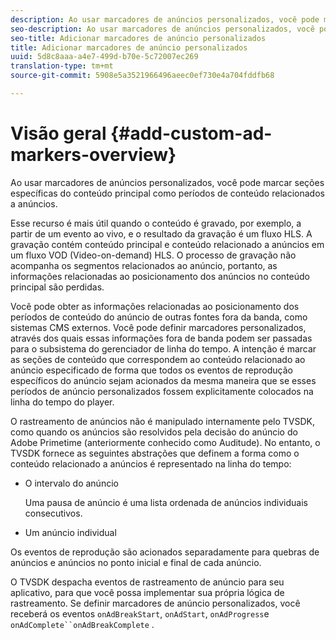 ```yaml
---
description: Ao usar marcadores de anúncios personalizados, você pode marcar seções específicas do conteúdo principal como períodos de conteúdo relacionados a anúncios.
seo-description: Ao usar marcadores de anúncios personalizados, você pode marcar seções específicas do conteúdo principal como períodos de conteúdo relacionados a anúncios.
seo-title: Adicionar marcadores de anúncio personalizados
title: Adicionar marcadores de anúncio personalizados
uuid: 5d8c8aaa-a4e7-499d-b70e-5c72007ec269
translation-type: tm+mt
source-git-commit: 5908e5a3521966496aeec0ef730e4a704fddfb68

---
```



# Visão geral {#add-custom-ad-markers-overview}

Ao usar marcadores de anúncios personalizados, você pode marcar seções específicas do conteúdo principal como períodos de conteúdo relacionados a anúncios.

Esse recurso é mais útil quando o conteúdo é gravado, por exemplo, a partir de um evento ao vivo, e o resultado da gravação é um fluxo HLS. A gravação contém conteúdo principal e conteúdo relacionado a anúncios em um fluxo VOD (Video-on-demand) HLS. O processo de gravação não acompanha os segmentos relacionados ao anúncio, portanto, as informações relacionadas ao posicionamento dos anúncios no conteúdo principal são perdidas.

Você pode obter as informações relacionadas ao posicionamento dos períodos de conteúdo do anúncio de outras fontes fora da banda, como sistemas CMS externos. Você pode definir marcadores personalizados, através dos quais essas informações fora de banda podem ser passadas para o subsistema do gerenciador de linha do tempo. A intenção é marcar as seções de conteúdo que correspondem ao conteúdo relacionado ao anúncio especificado de forma que todos os eventos de reprodução específicos do anúncio sejam acionados da mesma maneira que se esses períodos de anúncio personalizados fossem explicitamente colocados na linha do tempo do player.

O rastreamento de anúncios não é manipulado internamente pelo TVSDK, como quando os anúncios são resolvidos pela decisão do anúncio do Adobe Primetime (anteriormente conhecido como Auditude). No entanto, o TVSDK fornece as seguintes abstrações que definem a forma como o conteúdo relacionado a anúncios é representado na linha do tempo:

* O intervalo do anúncio

   Uma pausa de anúncio é uma lista ordenada de anúncios individuais consecutivos.
* Um anúncio individual

Os eventos de reprodução são acionados separadamente para quebras de anúncios e anúncios no ponto inicial e final de cada anúncio.

O TVSDK despacha eventos de rastreamento de anúncio para seu aplicativo, para que você possa implementar sua própria lógica de rastreamento. Se definir marcadores de anúncio personalizados, você receberá os eventos `onAdBreakStart`, `onAdStart`, `onAdProgress`e `onAdComplete``onAdBreakComplete` .
